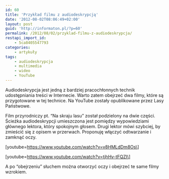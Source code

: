 ```yaml
---
id: 60
title: 'Przykład filmu z audiodeskrypcją'
date: '2012-08-02T08:06:49+02:00'
layout: post
guid: 'http://informaton.pl/?p=60'
permalink: /2012/08/02/przyklad-filmu-z-audiodeskrypcja/
restapi_import_id:
    - 5ca8405547793
categories:
    - artykuły
tags:
    - audiodeskrypcja
    - multimedia
    - wideo
    - YouTube
---
```


Audiodeskrypcja jest jedną z bardziej pracochłonnych technik udostępniania treści w Internecie. Warto zatem obejrzeć dwa filmy, które są przygotowane w tej technice. Na YouTube zostały opublikowane przez Lasy Państwowe.

Film przyrodniczy pt. “Na skraju lasu” został podzielony na dwie części. Ścieżka audiodeskrypcji umieszczona jest pomiędzy wypowiedziami głównego lektora, który spokojnym głosem. Drugi lektor mówi szybciej, by zmieścić się z opisem w przerwach. Proponuję włączyć odtwarzanie i zamknąć oczy.

\[youtube=https://www.youtube.com/watch?v=v8HMLdDm8Os\]

\[youtube=https://www.youtube.com/watch?v=tjhHv-tFQZI\]

A po “obejrzeniu” słuchem można otworzyć oczy i obejrzeć te same filmy wzrokiem.